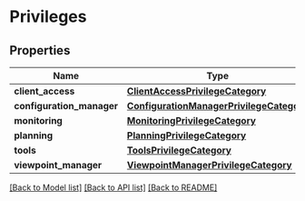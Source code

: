 # Privileges

## Properties
Name | Type | Description | Notes
------------ | ------------- | ------------- | -------------
**client_access** | [**ClientAccessPrivilegeCategory**](ClientAccessPrivilegeCategory.md) |  | [optional] 
**configuration_manager** | [**ConfigurationManagerPrivilegeCategory**](ConfigurationManagerPrivilegeCategory.md) |  | [optional] 
**monitoring** | [**MonitoringPrivilegeCategory**](MonitoringPrivilegeCategory.md) |  | [optional] 
**planning** | [**PlanningPrivilegeCategory**](PlanningPrivilegeCategory.md) |  | [optional] 
**tools** | [**ToolsPrivilegeCategory**](ToolsPrivilegeCategory.md) |  | [optional] 
**viewpoint_manager** | [**ViewpointManagerPrivilegeCategory**](ViewpointManagerPrivilegeCategory.md) |  | [optional] 

[[Back to Model list]](../README.md#documentation-for-models) [[Back to API list]](../README.md#documentation-for-api-endpoints) [[Back to README]](../README.md)


